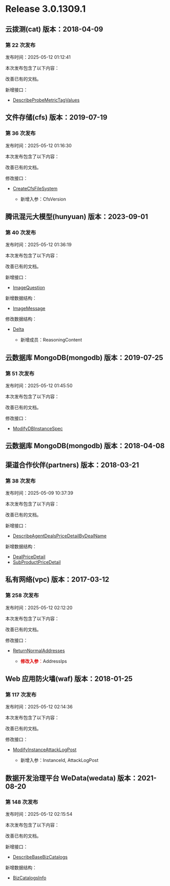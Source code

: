 # Release 3.0.1309.1

## 云拨测(cat) 版本：2018-04-09

### 第 22 次发布

发布时间：2025-05-12 01:12:41

本次发布包含了以下内容：

改善已有的文档。

新增接口：

* [DescribeProbeMetricTagValues](https://cloud.tencent.com/document/api/280/118393)



## 文件存储(cfs) 版本：2019-07-19

### 第 36 次发布

发布时间：2025-05-12 01:16:30

本次发布包含了以下内容：

改善已有的文档。

修改接口：

* [CreateCfsFileSystem](https://cloud.tencent.com/document/api/582/38174)

	* 新增入参：CfsVersion




## 腾讯混元大模型(hunyuan) 版本：2023-09-01

### 第 40 次发布

发布时间：2025-05-12 01:36:19

本次发布包含了以下内容：

改善已有的文档。

新增接口：

* [ImageQuestion](https://cloud.tencent.com/document/api/1729/118394)

新增数据结构：

* [ImageMessage](https://cloud.tencent.com/document/api/1729/101838#ImageMessage)

修改数据结构：

* [Delta](https://cloud.tencent.com/document/api/1729/101838#Delta)

	* 新增成员：ReasoningContent




## 云数据库 MongoDB(mongodb) 版本：2019-07-25

### 第 51 次发布

发布时间：2025-05-12 01:45:50

本次发布包含了以下内容：

改善已有的文档。

修改接口：

* [ModifyDBInstanceSpec](https://cloud.tencent.com/document/api/240/38565)




## 云数据库 MongoDB(mongodb) 版本：2018-04-08



## 渠道合作伙伴(partners) 版本：2018-03-21

### 第 38 次发布

发布时间：2025-05-09 10:37:39

本次发布包含了以下内容：

改善已有的文档。

新增接口：

* [DescribeAgentDealsPriceDetailByDealName](https://cloud.tencent.com/document/api/563/118388)

新增数据结构：

* [DealPriceDetail](https://cloud.tencent.com/document/api/563/16047#DealPriceDetail)
* [SubProductPriceDetail](https://cloud.tencent.com/document/api/563/16047#SubProductPriceDetail)



## 私有网络(vpc) 版本：2017-03-12

### 第 258 次发布

发布时间：2025-05-12 02:12:20

本次发布包含了以下内容：

改善已有的文档。

修改接口：

* [ReturnNormalAddresses](https://cloud.tencent.com/document/api/215/83866)

	* <font color="#dd0000">**修改入参**：</font>AddressIps




## Web 应用防火墙(waf) 版本：2018-01-25

### 第 117 次发布

发布时间：2025-05-12 02:14:36

本次发布包含了以下内容：

改善已有的文档。

修改接口：

* [ModifyInstanceAttackLogPost](https://cloud.tencent.com/document/api/627/118381)

	* 新增入参：InstanceId, AttackLogPost




## 数据开发治理平台 WeData(wedata) 版本：2021-08-20

### 第 148 次发布

发布时间：2025-05-12 02:15:54

本次发布包含了以下内容：

改善已有的文档。

新增接口：

* [DescribeBaseBizCatalogs](https://cloud.tencent.com/document/api/1267/118396)

新增数据结构：

* [BizCatalogsInfo](https://cloud.tencent.com/document/api/1267/76336#BizCatalogsInfo)



